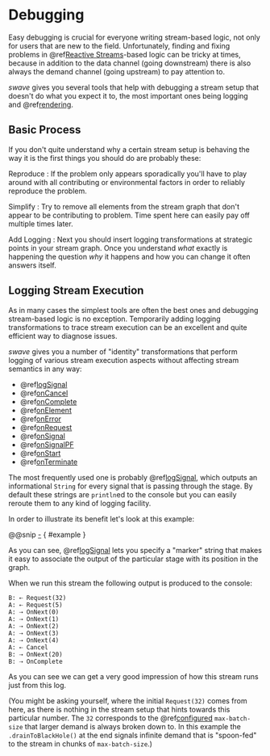 Debugging
=========

Easy debugging is crucial for everyone writing stream-based logic, not only for users that are new to the field.
Unfortunately, finding and fixing problems in @ref[Reactive Streams]-based logic can be tricky at times, because in
addition to the data channel (going downstream) there is also always the demand channel (going upstream) to pay
attention to.
 
*swave* gives you several tools that help with debugging a stream setup that doesn't do what you expect it to,
the most important ones being logging and @ref[rendering].


Basic Process
-------------

If you don't quite understand why a certain stream setup is behaving the way it is the first things you should do are
probably these:

Reproduce
: If the problem only appears sporadically you'll have to play around with all contributing or environmental factors in
order to reliably reproduce the problem.
 
Simplify
: Try to remove all elements from the stream graph that don't appear to be contributing to problem. Time spent here can
easily pay off multiple times later.
   
Add Logging
: Next you should insert logging transformations at strategic points in your stream graph. Once you understand *what*
exactly is happening the question *why* it happens and how you can change it often answers itself. 
   

Logging Stream Execution
------------------------

As in many cases the simplest tools are often the best ones and debugging stream-based logic is no exception.
Temporarily adding logging transformations to trace stream execution can be an excellent and quite efficient way to
diagnose issues.

*swave* gives you a number of "identity" transformations that perform logging of various stream execution aspects
without affecting stream semantics in any way:

- @ref[logSignal]
- @ref[onCancel]
- @ref[onComplete]
- @ref[onElement]
- @ref[onError]
- @ref[onRequest]
- @ref[onSignal]
- @ref[onSignalPF]
- @ref[onStart]
- @ref[onTerminate]

The most frequently used one is probably @ref[logSignal], which outputs an informational `String` for every signal
that is passing through the stage. By default these strings are `println`ed to the console but you can easily
reroute them to any kind of logging facility.

In order to illustrate its benefit let's look at this example:

@@snip [-]($test/Debugging.scala) { #example }

As you can see, @ref[logSignal] lets you specify a "marker" string that makes it easy to associate the output of the
particular stage with its position in the graph.

When we run this stream the following output is produced to the console:

```nohighlight
B: ⇠ Request(32)
A: ⇠ Request(5)
A: ⇢ OnNext(0)
A: ⇢ OnNext(1)
A: ⇢ OnNext(2)
A: ⇢ OnNext(3)
A: ⇢ OnNext(4)
A: ⇠ Cancel
B: ⇢ OnNext(20)
B: ⇢ OnComplete
```

As you can see we can get a very good impression of how this stream runs just from this log.

(You might be asking yourself, where the initial `Request(32)` comes from here, as there is nothing in the stream setup
that hints towards this particular number. The `32` corresponds to the @ref[configured] `max-batch-size` that larger
demand is always broken down to. In this example the `.drainToBlackHole()` at the end signals infinite demand that
is "spoon-fed" to the stream in chunks of `max-batch-size`.)


  [Reactive Streams]: ../../introduction/reactive-streams.md
  [rendering]: rendering.md
  [logSignal]: ../transformations/reference/logSignal.md
  [onCancel]: ../transformations/reference/onCancel.md
  [onComplete]: ../transformations/reference/onComplete.md
  [onElement]: ../transformations/reference/onElement.md
  [onError]: ../transformations/reference/onError.md
  [onRequest]: ../transformations/reference/onRequest.md
  [onSignal]: ../transformations/reference/onSignal.md
  [onSignalPF]: ../transformations/reference/onSignalPF.md
  [onStart]: ../transformations/reference/onStart.md
  [onTerminate]: ../transformations/reference/onTerminate.md
  [configured]: configuration.md
